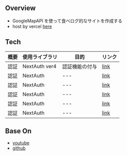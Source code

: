 ## Overview

- GoogleMapAPI を使って食べログ的なサイトを作成する
- host by vercel [here]()

## Tech

| 概要 | 使用ライブラリ | 目的           | リンク                            |
| ---- | -------------- | -------------- | --------------------------------- |
| 認証 | NextAuth ver4  | 認証機能の付与 | [link](https://next-auth.js.org/) |
| 認証 | NextAuth       | ---            | [link]()                          |
| 認証 | NextAuth       | ---            | [link]()                          |
| 認証 | NextAuth       | ---            | [link]()                          |
| 認証 | NextAuth       | ---            | [link]()                          |
| 認証 | NextAuth       | ---            | [link]()                          |

## Base On

- [youtube](https://www.youtube.com/watch?v=SGsDxZukodQ)
- [github](https://github.com/rrs301/restaurant-finder-nextjs)
